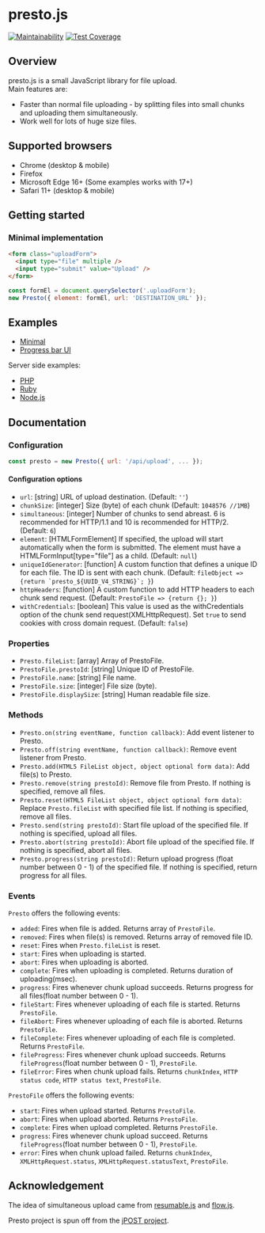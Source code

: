 # presto.js

[![Maintainability](https://api.codeclimate.com/v1/badges/18df7bc9eeabf4d32247/maintainability)](https://codeclimate.com/github/PrestoTools/presto.js/maintainability)
[![Test Coverage](https://api.codeclimate.com/v1/badges/18df7bc9eeabf4d32247/test_coverage)](https://codeclimate.com/github/PrestoTools/presto.js/test_coverage)

## Overview
presto.js is a small JavaScript library for file upload.  
Main features are:
- Faster than normal file uploading - by splitting files into small chunks and uploading them simultaneously.  
- Work well for lots of huge size files.

## Supported browsers
- Chrome (desktop & mobile)
- Firefox
- Microsoft Edge 16+ (Some examples works with 17+)
- Safari 11+ (desktop & mobile)

## Getting started
### Minimal implementation
```html
<form class="uploadForm">
  <input type="file" multiple />
  <input type="submit" value="Upload" />
</form>
```
```javascript
const formEl = document.querySelector('.uploadForm');
new Presto({ element: formEl, url: 'DESTINATION_URL' });
```

## Examples
- [Minimal](https://github.com/PrestoTools/presto.js/tree/master/example/minimal)
- [Progress bar UI](https://github.com/PrestoTools/presto.js/tree/master/example/progress-bar)

Server side examples:
- [PHP](https://github.com/PrestoTools/presto.js/tree/master/example/server-php)
- [Ruby](https://github.com/PrestoTools/presto.js/tree/master/example/server-ruby)
- [Node.js](https://github.com/PrestoTools/presto.js/tree/master/example/server-node)

## Documentation

### Configuration
```javascript
const presto = new Presto({ url: '/api/upload', ... });
```
#### Configuration options
- ```url```: [string] URL of upload destination. (Default: ```''```)
- ```chunkSize```: [integer] Size (byte) of each chunk (Default: ```1048576 //1MB```)
- ```simultaneous```: [integer] Number of chunks to send abreast. 6 is recommended for HTTP/1.1 and 10 is recommended for HTTP/2.  (Default: ```6```)
- ```element```: [HTMLFormElement] If specified, the upload will start automatically when the form is submitted. The element must have a HTMLFormInput[type="file"] as a child. (Default: ```null```)
- ```uniqueIdGenerator```: [function] A custom function that defines a unique ID for each file. The ID is sent with each chunk. (Default: ```fileObject => {return `presto_${UUID_V4_STRING}`; }```)
- ```httpHeaders```: [function] A custom function to add HTTP headers to each chunk send request. (Default: ```PrestoFile => {return {}; }```)
- ```withCredentials```: [boolean] This value is used as the withCredentials option of the chunk send request(XMLHttpRequest). Set ```true``` to send cookies with cross domain request. (Default: ```false```)

### Properties
- ```Presto.fileList```: [array] Array of PrestoFile.
- ```PrestoFile.prestoId```: [string] Unique ID of PrestoFile.
- ```PrestoFile.name```: [string] File name.
- ```PrestoFile.size```: [integer] File size (byte).
- ```PrestoFile.displaySize```: [string] Human readable file size.

### Methods
- ```Presto.on(string eventName, function callback)```: Add event listener to Presto.
- ```Presto.off(string eventName, function callback)```: Remove event listener from Presto.
- ```Presto.add(HTML5 FileList object, object optional form data)```: Add file(s) to Presto.
- ```Presto.remove(string prestoId)```: Remove file from Presto. If nothing is specified, remove all files.
- ```Presto.reset(HTML5 FileList object, object optional form data)```: Replace ```Presto.fileList``` with specified file list. If nothing is specified, remove all files.
- ```Presto.send(string prestoId)```: Start file upload of the specified file. If nothing is specified, upload all files.
- ```Presto.abort(string prestoId)```: Abort file upload of the specified file. If nothing is specified, abort all files.
- ```Presto.progress(string prestoId)```: Return upload progress (float number between 0 - 1) of the specified file. If nothing is specified, return progress for all files.

### Events
```Presto``` offers the following events:
- ```added```: Fires when file is added. Returns array of ```PrestoFile```.
- ```removed```: Fires when file(s) is removed. Returns array of removed file ID.
- ```reset```: Fires when ```Presto.fileList``` is reset.
- ```start```: Fires when uploading is started.
- ```abort```: Fires when uploading is aborted.
- ```complete```: Fires when uploading is completed. Returns duration of uploading(msec).
- ```progress```: Fires whenever chunk upload succeeds. Returns progress for all files(float number between 0 - 1).
- ```fileStart```: Fires whenever uploading of each file is started. Returns ```PrestoFile```.
- ```fileAbort```: Fires whenever uploading of each file is aborted. Returns ```PrestoFile```.
- ```fileComplete```: Fires whenever uploading of each file is completed. Returns ```PrestoFile```.
- ```fileProgress```: Fires whenever chunk upload succeeds. Returns ```fileProgress```(float number between 0 - 1), ```PrestoFile```.
- ```fileError```: Fires when chunk upload fails. Returns ```chunkIndex```, ```HTTP status code```, ```HTTP status text```, ```PrestoFile```.

```PrestoFile``` offers the following events:
- ```start```: Fires when upload started. Returns ```PrestoFile```.
- ```abort```: Fires when upload aborted. Returns ```PrestoFile```.
- ```complete```: Fires when upload completed. Returns ```PrestoFile```.
- ```progress```: Fires whenever chunk upload succeed. Returns ```fileProgress```(float number between 0 - 1), ```PrestoFile```.
- ```error```: Fires when chunk upload failed. Returns ```chunkIndex```, ```XMLHttpRequest.status```, ```XMLHttpRequest.statusText```, ```PrestoFile```.

## Acknowledgement
The idea of simultaneous upload came from [resumable.js](http://www.resumablejs.com/) and [flow.js](https://github.com/flowjs).

Presto project is spun off from the [jPOST project](https://jpostdb.org/).
